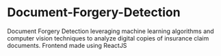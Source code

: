 # Document-Forgery-Detection
Document Forgery Detection leveraging machine learning algorithms and computer vision techniques to analyze digital copies of insurance claim documents.
Frontend made using ReactJS
